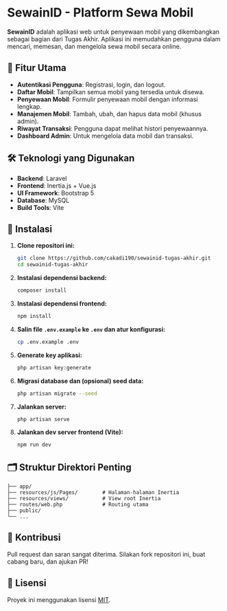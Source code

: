 # SewainID - Platform Sewa Mobil

**SewainID** adalah aplikasi web untuk penyewaan mobil yang dikembangkan sebagai bagian dari Tugas Akhir. Aplikasi ini memudahkan pengguna dalam mencari, memesan, dan mengelola sewa mobil secara online.

## 🚗 Fitur Utama

- **Autentikasi Pengguna**: Registrasi, login, dan logout.
- **Daftar Mobil**: Tampilkan semua mobil yang tersedia untuk disewa.
- **Penyewaan Mobil**: Formulir penyewaan mobil dengan informasi lengkap.
- **Manajemen Mobil**: Tambah, ubah, dan hapus data mobil (khusus admin).
- **Riwayat Transaksi**: Pengguna dapat melihat histori penyewaannya.
- **Dashboard Admin**: Untuk mengelola data mobil dan transaksi.

## 🛠️ Teknologi yang Digunakan

- **Backend**: Laravel
- **Frontend**: Inertia.js + Vue.js
- **UI Framework**: Bootstrap 5
- **Database**: MySQL
- **Build Tools**: Vite

## 🚀 Instalasi

1. **Clone repositori ini:**
   ```bash
   git clone https://github.com/cakadi190/sewainid-tugas-akhir.git
   cd sewainid-tugas-akhir
   ```

2. **Instalasi dependensi backend:**
   ```bash
   composer install
   ```

3. **Instalasi dependensi frontend:**
   ```bash
   npm install
   ```

4. **Salin file `.env.example` ke `.env` dan atur konfigurasi:**
   ```bash
   cp .env.example .env
   ```

5. **Generate key aplikasi:**
   ```bash
   php artisan key:generate
   ```

6. **Migrasi database dan (opsional) seed data:**
   ```bash
   php artisan migrate --seed
   ```

7. **Jalankan server:**
   ```bash
   php artisan serve
   ```

8. **Jalankan dev server frontend (Vite):**
   ```bash
   npm run dev
   ```

## 🗂️ Struktur Direktori Penting

```
├── app/
├── resources/js/Pages/        # Halaman-halaman Inertia
├── resources/views/           # View root Inertia
├── routes/web.php             # Routing utama
├── public/
└── ...
```

## 🤝 Kontribusi

Pull request dan saran sangat diterima. Silakan fork repositori ini, buat cabang baru, dan ajukan PR!

## 📄 Lisensi

Proyek ini menggunakan lisensi [MIT](LICENSE).
